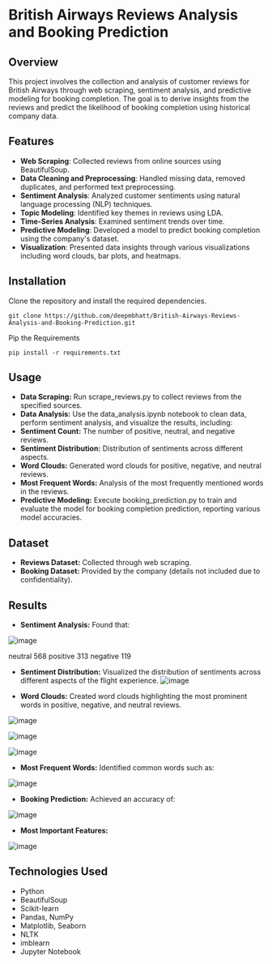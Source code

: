 # British Airways Reviews Analysis and Booking Prediction

## Overview

This project involves the collection and analysis of customer reviews for British Airways through web scraping, sentiment analysis, and predictive modeling for booking completion. The goal is to derive insights from the reviews and predict the likelihood of booking completion using historical company data.

## Features

- **Web Scraping**: Collected reviews from online sources using BeautifulSoup.
- **Data Cleaning and Preprocessing**: Handled missing data, removed duplicates, and performed text preprocessing.
- **Sentiment Analysis**: Analyzed customer sentiments using natural language processing (NLP) techniques.
- **Topic Modeling**: Identified key themes in reviews using LDA.
- **Time-Series Analysis**: Examined sentiment trends over time.
- **Predictive Modeling**: Developed a model to predict booking completion using the company's dataset.
- **Visualization**: Presented data insights through various visualizations including word clouds, bar plots, and heatmaps.

## Installation

Clone the repository and install the required dependencies.

    git clone https://github.com/deepmbhatt/British-Airways-Reviews-Analysis-and-Booking-Prediction.git
Pip the Requirements
    
    pip install -r requirements.txt

## Usage
- **Data Scraping:** Run scrape_reviews.py to collect reviews from the specified sources.
- **Data Analysis:** Use the data_analysis.ipynb notebook to clean data, perform sentiment analysis, and visualize the results, including:
- **Sentiment Count:** The number of positive, neutral, and negative reviews.
- **Sentiment Distribution:** Distribution of sentiments across different aspects.
- **Word Clouds:** Generated word clouds for positive, negative, and neutral reviews.
- **Most Frequent Words:** Analysis of the most frequently mentioned words in the reviews.
- **Predictive Modeling:** Execute booking_prediction.py to train and evaluate the model for booking completion prediction, reporting various model accuracies.
## Dataset
- **Reviews Dataset:** Collected through web scraping.
- **Booking Dataset:** Provided by the company (details not included due to confidentiality).
## Results
- **Sentiment Analysis:** Found that:
  
![image](https://github.com/user-attachments/assets/2dc4aecd-e0b3-424a-a90f-69281bdf2818)

  neutral     568
  positive    313
  negative    119

- **Sentiment Distribution:** Visualized the distribution of sentiments across different aspects of the flight experience.
![image](https://github.com/user-attachments/assets/85e74523-6ac7-401b-aaaa-07d2cd6c9474)

- **Word Clouds:** Created word clouds highlighting the most prominent words in positive, negative, and neutral reviews.
  
![image](https://github.com/user-attachments/assets/bb58dd3b-b362-443b-9f41-f62aa9e2030f)

![image](https://github.com/user-attachments/assets/2e93518b-f5e5-4fe9-b1e6-031064c3111c)

![image](https://github.com/user-attachments/assets/a0678f2e-ce90-48ac-8200-b414279fb579)

- **Most Frequent Words:** Identified common words such as:
  
![image](https://github.com/user-attachments/assets/62964417-64ff-4656-854c-8f03091dcd21)

- **Booking Prediction:** Achieved an accuracy of:
  
![image](https://github.com/user-attachments/assets/e25137d3-2f1d-4569-bc96-2398c1ec187f)

- **Most Important Features:**
  
![image](https://github.com/user-attachments/assets/52ecfb02-9012-466b-92c0-75b4637eba72)

## Technologies Used
- Python
- BeautifulSoup
- Scikit-learn
- Pandas, NumPy
- Matplotlib, Seaborn
- NLTK
- imblearn
- Jupyter Notebook
